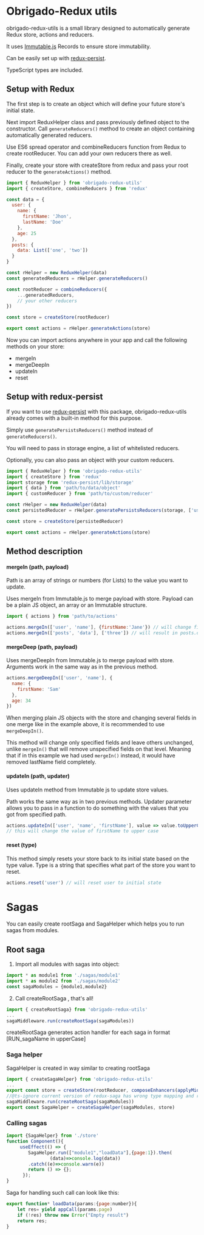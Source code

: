 # Obrigado-Redux utils

obrigado-redux-utils is a small library designed to automatically generate Redux store, actions and reducers. 

It uses [Immutable.js](https://immutable-js.github.io/immutable-js/) Records to ensure store immutability.

Can be easily set up with [redux-persist](https://github.com/rt2zz/redux-persist).

TypeScript types are included.

## Setup with Redux
The first step is to create an object which will define your future store's initial state.

Next import ReduxHelper class and pass previously defined object to the constructor. Call ```generateReducers()``` method to create an object containing automatically generated reducers.

Use ES6 spread operator and combineReducers function from Redux to create rootReducer. You can add your own reducers there as well. 

Finally, create your store with createStore from redux and pass your root reducer to the ```generateActions()``` method.

```javascript
import { ReduxHelper } from 'obrigado-redux-utils'
import { createStore, combineReducers } from 'redux'

const data = {
  user: {
    name: {
      firstName: 'Jhon',
      lastName: 'Doe'
    },
    age: 25
  },
  posts: {
    data: List(['one', 'two'])
  }
}

const rHelper = new ReduxHelper(data)
const generatedReducers = rHelper.generateReducers()

const rootReducer = combineReducers({
    ...generatedReducers,
    // your other reducers
})

const store = createStore(rootReducer)

export const actions = rHelper.generateActions(store)
``` 

Now you can import actions anywhere in your app and call the following methods on your store:
* mergeIn
* mergeDeepIn
* updateIn
* reset

## Setup with redux-persist
If you want to use [redux-persist](https://github.com/rt2zz/redux-persist) with this package, obrigado-redux-utils already comes with a built-in method for this purpose.

Simply use ```generatePersistsReducers()``` method instead of ```generateReducers()```.

You will need to pass in storage engine, a list of whitelisted reducers. 

Optionally, you can also pass an object with your custom reducers.

```javascript
import { ReduxHelper } from 'obrigado-redux-utils'
import { createStore } from 'redux'
import storage from 'redux-persist/lib/storage'
import { data } from 'path/to/data/object'
import { customReducer } from 'path/to/custom/reducer'

const rHelper = new ReduxHelper(data)
const persistedReducer = rHelper.generatePersistsReducers(storage, ['user', 'custom'], { custom: customReducer })

const store = createStore(persistedReducer)

export const actions = rHelper.generateActions(store)
```

## Method description 

#### mergeIn (path, payload)

Path is an array of strings or numbers (for Lists) to the value you want to update.

Uses mergeIn from Immutable.js to merge payload with store. Payload can be a plain JS object, an array or an Immutable structure.

```javascript
import { actions } from 'path/to/actions'

actions.mergeIn(['user', 'name'], {firstName:'Jane'}) // will change firstName from John to Jane
actions.mergeIn(['posts', 'data'], ['three']) // will result in posts.data = ['one', 'two', 'three']
```
#### mergeDeep (path, payload)

Uses mergeDeepIn from Immutable.js to merge payload with store. Arguments work in the same way as in the previous method.

```javascript
actions.mergeDeepIn(['user', 'name'], {
  name: {
    firstName: 'Sam'
  },
  age: 34
})
```
When merging plain JS objects with the store and changing several fields in one merge like in the example above, it is recommended to use ```mergeDeepIn()```. 

This method will change only specified fields and leave others unchanged, unlike ```mergeIn()``` that will remove unspecified fields on that level. Meaning that if in this example we had used ```mergeIn()``` instead, it would have removed lastName field completely. 

#### updateIn (path, updater)
Uses updateIn method from Immutable js to update store values.

Path works the same way as in two previous methods.
Updater parameter allows you to pass in a function to do something with the values that you got from specified path.  

```javascript
actions.updateIn(['user', 'name', 'firstName'], value => value.toUpperCase())
// this will change the value of firstName to upper case
```

#### reset (type)
This method simply resets your store back to its initial state based on the type value.
Type is a string that specifies what part of the store you want to reset.
```javascript
actions.reset('user') // will reset user to initial state
``` 
# Sagas
You can easily create rootSaga and SagaHelper which helps you to run sagas from modules.
## Root saga
1. Import all modules with sagas into object:
```javascript
import * as module1 from './sagas/module1'
import * as module2 from './sagas/module2'
const sagaModules = {module1,module2}
``` 
2. Call createRootSaga , that's all! 
```javascript 
import { createRootSaga} from 'obrigado-redux-utils'
...
sagaMiddleware.run(createRootSaga(sagaModules))
```
createRootSaga generates action handler for each saga in format \[RUN_sagaName in upperCase\]
### Saga helper
SagaHelper is created in way similar to creating rootSaga
```javascript  
import { createSagaHelper} from 'obrigado-redux-utils'
...
export const store = createStore(rootReducer, composeEnhancers(applyMiddleware(sagaMiddleware)))
//@ts-ignore current version of redux-saga has wrong type mapping and reuires 2 args
sagaMiddleware.run(createRootSaga(sagaModules))
export const SagaHelper = createSagaHelper(sagaModules, store)
```
### Calling sagas
```javascript  
import {SagaHelper} from './store'
function Component(){
     useEffect(() => {
        SagaHelper.run(["module1","loadData"],{page:1}).then(
                (data)=>console.log(data))
        .catch((e)=>console.warn(e))
        return () => {};
      });
}
```
Saga for handling such call can look like this:
```javascript   
export function* loadData(params:{page:number}){
    let res= yield appCall(params.page)
    if (!res) throw new Error("Empty result")
    return res;
} 
```

